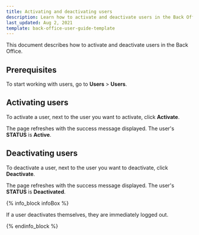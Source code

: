 ```yaml
---
title: Activating and deactivating users
description: Learn how to activate and deactivate users in the Back Office
last_updated: Aug 2, 2021
template: back-office-user-guide-template
---
```


This document describes how to activate and deactivate users in the Back Office.

## Prerequisites

To start working with users, go to **Users** > **Users**.

## Activating users

To activate a user, next to the user you want to activate, click **Activate**.

The page refreshes with the success message displayed. The user's **STATUS** is **Active**.

## Deactivating users

To deactivate a user, next to the user you want to deactivate, click **Deactivate**.

The page refreshes with the success message displayed. The user's **STATUS** is **Deactivated**.

{% info_block infoBox %}

If a user deactivates themselves, they are immediately logged out.

{% endinfo_block %}

